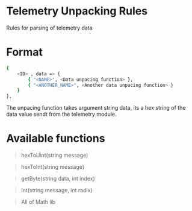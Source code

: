 # Telemetry Unpacking Rules
Rules for parsing of telemetry data

# Format

```sh
{
    <ID> , data => {
        { "<NAME>", <Data unpacing function> },
        { "<ANOTHER_NAME>", <Another data unpacing function> }
    }
},
```

The unpacing function takes argument string data, its a hex string of the data value sendt from the telemetry module.

# Available functions

>hexToUint(string message)

>hexToInt(string message)

>getByte(string data, int index)

>Int(string message, int radix)

>All of Math lib


